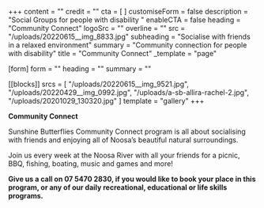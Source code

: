 +++
content = ""
credit = ""
cta = [ ]
customiseForm = false
description = "Social Groups for people with disability "
enableCTA = false
heading = "Community Connect"
logoSrc = ""
overline = ""
src = "/uploads/20220615__img_8833.jpg"
subheading = "Socialise with friends in a relaxed environment"
summary = "Community connection for people with disability"
title = "Community Connect"
_template = "page"

[form]
form = ""
heading = ""
summary = ""

[[blocks]]
srcs = [
  "/uploads/20220615__img_9521.jpg",
  "/uploads/20220429__img_0992.jpg",
  "/uploads/a-sb-allira-rachel-2.jpg",
  "/uploads/20201029_130320.jpg"
]
template = "gallery"
+++

**Community Connect**

Sunshine Butterflies Community Connect program is all about socialising with friends and enjoying all of Noosa’s beautiful natural surroundings.

Join us every week at the Noosa River with all your friends for a picnic, BBQ, fishing, boating, music and games and more!

**Give us a call on 07 5470 2830, if you would like to book your place in this program, or any of our daily recreational, educational or life skills programs.**
